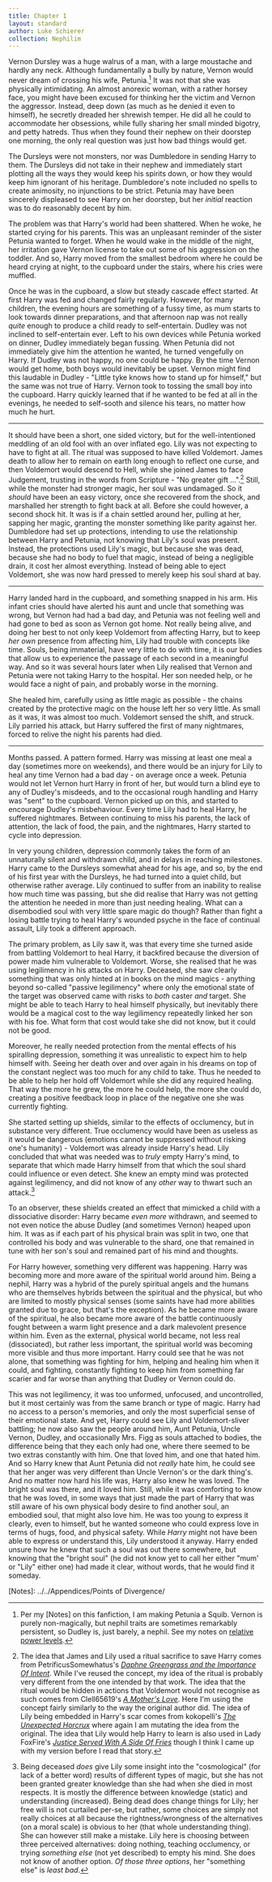 ```yaml
---
title: Chapter 1
layout: standard
author: Luke Schierer
collection: Nephilim
---
```


Vernon Dursley was a huge walrus of a man, with a large moustache and hardly
any neck. Although fundamentally a bully by nature, Vernon would never dream of
crossing his wife, Petunia.[^210902-6] It was not that she was physically
intimidating. An almost anorexic woman, with a rather horsey face, you might
have been excused for thinking her the victim and Vernon the aggressor.
Instead, deep down (as much as he denied it even to himself), he secretly
dreaded her shrewish temper. He did all he could to accommodate her obsessions,
while fully sharing her small minded bigotry, and petty hatreds. Thus when
they found their nephew on their doorstep one morning, the only real question
was just how bad things would get.

The Dursleys were not monsters, nor was Dumbledore in sending Harry to them.
The Dursleys did not take in their nephew and immediately start plotting
all the ways they would keep his spirits down, or how they would keep him
ignorant of his heritage. Dumbledore's note included no spells to create
animosity, no injunctions to be strict. Petunia may have been sincerely
displeased to see Harry on her doorstep, but her _initial_ reaction was to
do reasonably decent by him.

The problem was that Harry's world had been shattered. When he woke, he
started crying for his parents. This was an unpleasant reminder of the sister
Petunia wanted to forget. When he would wake in the middle of the night,
her irritation gave Vernon license to take out some of his aggression on
the toddler. And so, Harry moved from the smallest bedroom where he could
be heard crying at night, to the cupboard under the stairs, where his cries
were muffled.

Once he was in the cupboard, a slow but steady cascade effect started.
At first Harry was fed and changed fairly regularly. However, for many
children, the evening hours are something of a fussy time, as mum starts
to look towards dinner preparations, and that afternoon nap was not really
_quite_ enough to produce a child ready to self-entertain. Dudley was not
inclined to self-entertain ever. Left to his own devices while Petunia
worked on dinner, Dudley immediately began fussing. When Petunia did not
immediately give him the attention he wanted, he turned vengefully on Harry.
If Dudley was not happy, no one could be happy. By the time Vernon would get
home, both boys would inevitably be upset. Vernon might find this laudable
in Dudley - "Little tyke knows how to stand up for himself," but the same was
not true of Harry. Vernon took to tossing the small boy into the cupboard.
Harry quickly learned that if he wanted to be fed at all in the evenings,
he needed to self-sooth and silence his tears, no matter how much he hurt.

---

It should have been a short, one sided victory, but for the well-intentioned
meddling of an old fool with an over inflated ego. Lily was not expecting
to have to fight at all. The ritual was supposed to have killed Voldemort.
James death to allow her to remain on earth long enough to reflect one
curse, and then Voldemort would descend to Hell, while she joined James
to face Judgement, trusting in the words from Scripture - "No greater
gift ...".[^201214-1] Still, while the monster had stronger magic, her
soul was undamaged. So it _should_ have been an easy victory, once she
recovered from the shock, and marshalled her strength to fight back at all.
Before she could however, a second shock hit. It was is if a chain settled
around her, pulling at her, sapping her magic, granting the monster something
like parity against her. Dumbledore had set up protections, intending to
use the relationship between Harry and Petunia, not knowing that Lily's soul
was present. Instead, the protections used Lily's magic, but because she
was dead, because she had no body to fuel that magic, instead of being a
negligible drain, it cost her almost everything. Instead of being able to
eject Voldemort, she was now hard pressed to merely keep his soul shard at bay.

---

Harry landed hard in the cupboard, and something snapped in his arm.
His infant cries should have alerted his aunt and uncle that something was
wrong, but Vernon had had a bad day, and Petunia was not feeling well and had
gone to bed as soon as Vernon got home. Not really being alive, and doing
her best to not only keep Voldemort from affecting Harry, but to keep _her
own_ presence from affecting him, Lily had trouble with concepts like time.
Souls, being immaterial, have very little to do with time, it is our bodies
that allow us to experience the passage of each second in a meaningful way.
And so it was several hours later when Lily realised that Vernon and Petunia
were not taking Harry to the hospital. Her son needed help, or he would
face a night of pain, and probably worse in the morning.

She healed him, carefully using as little magic as possible - the chains
created by the protective magic on the house left her so very little.
As small as it was, it was almost too much. Voldemort sensed the shift,
and struck. Lily parried his attack, but Harry suffered the first of many
nightmares, forced to relive the night his parents had died.

---

Months passed. A pattern formed. Harry was missing at least one meal a day
(sometimes more on weekends), and there would be an injury for Lily to heal
any time Vernon had a bad day - on average once a week. Petunia would not
let Vernon hurt Harry in front of her, but would turn a blind eye to any of
Dudley's misdeeds, and to the occasional rough handling and Harry was "sent"
to the cupboard. Vernon picked up on this, and started to encourage Dudley's
misbehaviour. Every time Lily had to heal Harry, he suffered nightmares.
Between continuing to miss his parents, the lack of attention, the lack of
food, the pain, and the nightmares, Harry started to cycle into depression.

In very young children, depression commonly takes the form of an unnaturally
silent and withdrawn child, and in delays in reaching milestones. Harry came
to the Dursleys somewhat ahead for his age, and so, by the end of his first
year with the Dursleys, he had turned into a quiet child, but otherwise rather
average. Lily continued to suffer from an inability to realise how much time
was passing, but she did realise that Harry was not getting the attention
he needed in more than just needing healing. What can a disembodied soul
with very little spare magic do though? Rather than fight a losing battle
trying to heal Harry's wounded psyche in the face of continual assault,
Lily took a different approach.

The primary problem, as Lily saw it, was that every time she turned aside
from battling Voldemort to heal Harry, it backfired because the diversion of
power made him vulnerable to Voldemort. Worse, she realised that he was using
legilimency in his attacks on Harry. Deceased, she saw clearly something that
was only hinted at in books on the mind magics - anything beyond so-called
"passive legilimency" where only the emotional state of the target was
observed came with risks to _both_ caster _and_ target. She might be able
to teach Harry to heal himself physically, but inevitably there would be a
magical cost to the way legilimency repeatedly linked her son with his foe.
What form that cost would take she did not know, but it could not be good.

Moreover, he really needed protection from the mental effects of his spiralling
depression, something it was unrealistic to expect him to help himself with.
Seeing her death over and over again in his dreams on top of the constant
neglect was too much for any child to take. Thus he needed to be able to
help her hold off Voldemort while she did any required healing. That way
the more he grew, the more he could help, the more she could do, creating a
positive feedback loop in place of the negative one she was currently fighting.

She started setting up shields, similar to the effects of occlumency, but
in substance very different. True occlumency would have been as useless as it
would be dangerous (emotions cannot be suppressed without risking one's
humanity) - Voldemort was already inside Harry's head. Lily concluded that what
was needed was to _truly_ empty Harry's mind, to separate that which made Harry
himself from that which the soul shard could influence or even detect. She knew
an empty mind was protected against legilimency, and did not know of any _other_
way to thwart such an attack.[^210917-1]

To an observer, these shields created an effect that mimicked a child with a
dissociative disorder: Harry became _even more_ withdrawn, and seemed to not
even notice the abuse Dudley (and sometimes Vernon) heaped upon him. It was as
if each part of his physical brain was split in two, one that controlled his
body and was vulnerable to the shard, one that remained in tune with her son's
soul and remained part of his mind and thoughts.

For Harry however, something very different was happening. Harry was
becoming more and more aware of the spiritual world around him. Being a
nephil, Harry was a hybrid of the purely spiritual angels and the humans
who are themselves hybrids between the spiritual and the physical, but who
are limited to mostly physical senses (some saints have had more abilities
granted due to grace, but that's the exception). As he became more aware of
the spiritual, he also became more aware of the battle continuously fought
between a warm light presence and a dark malevolent presence within him.
Even as the external, physical world became, not less real (dissociated),
but rather less important, the spiritual world was becoming more visible and
thus more important. Harry could see that he was not alone, that something
was fighting for him, helping and healing him when it could, and fighting,
constantly fighting to keep him from something far scarier and far worse
than anything that Dudley or Vernon could do.

This was not legilimency, it was too unformed, unfocused, and uncontrolled, but
it most certainly was from the same branch or type of magic. Harry had no
access to a person's memories, and only the most superficial sense of their
emotional state. And yet, Harry could see Lily and Voldemort-sliver battling;
he now also saw the people around him, Aunt Petunia, Uncle Vernon, Dudley, and
occasionally Mrs. Figg as souls attached to bodies, the difference being that
they each only had one, where there seemed to be two extras constantly with him.
One that loved him, and one that hated him. And so Harry knew that Aunt Petunia
did not _really_ hate him, he could see that her anger was very different than
Uncle Vernon's or the dark thing's. And no matter now hard his life was,
Harry also knew he was loved. The bright soul was there, and it loved him.
Still, while it was comforting to know that he was loved, in some ways that just
made the part of Harry that was still aware of his own physical body desire to
find another soul, an embodied soul, that might also love him. He was too young
to express it clearly, even to himself, but he wanted someone who could express
love in terms of hugs, food, and physical safety. While _Harry_ might not have
been able to express or understand this, Lily understood it anyway. Harry ended
unsure how he knew that such a soul was out there somewhere, but knowing that
the "bright soul" (he did not know yet to call her either "mum' or "Lily" either
one) had made it clear, without words, that he would find it someday.

[^210917-1]:
    Being deceased _does_ give Lily some insight into the
    "cosmological" (for lack of a better word) results of different types of
    magic, but she has not been granted greater knowledge than she had when she
    died in most respects. It is mostly the difference between knowledge
    (static) and understanding (increased). Being dead does change things for
    Lily; her free will is not curtailed per-se, but rather, some choices are
    simply not really choices at all because the rightness/wrongness of the
    alternatives (on a moral scale) is obvious to her (that whole understanding
    thing). She can however still make a mistake. Lily here is choosing
    between three perceived alternatives: doing nothing, teaching occlumency, or
    trying _something else_ (not yet described) to empty his mind. She does not
    know of another option. _Of those three options_, her "something else" is
    _least bad_.

[^201214-1]:
    The idea that James and Lily used a ritual sacrifice to save
    Harry comes from PetrificusSomewhatus's _[Daphne Greengrass and the Importance Of Intent](https://archiveofourown.org/works/23986264?view_full_work=true)_.
    While I've reused the concept, my idea of the ritual is probably very different
    from the one intended by that work. The idea that the ritual would be hidden
    in actions that Voldemort would not recognise as such comes from Clell65619's
    _[A Mother's Love](https://deluded-musings.fanficauthors.net/A_Mothers_Love/)_.
    Here I'm using the concept fairly similarly to the way
    the original author did. The idea of Lily being embedded
    in Harry's scar comes from kokopelli's _[The Unexpected Horcrux](https://kokopelli.nsns.fanficauthors.net/The_Unexpected_Horcrux)_
    where again I am mutating the idea from the original. The idea that Lily
    would help Harry to learn is also used in Lady FoxFire's
    _[Justice Served With A Side Of Fries](https://www.fanfiction.net/s/6300111)_
    though I think I came up with my version before I read that story.

[^210902-6]:
    Per my [Notes] on this fanfiction, I am
    making Petunia a Squib. Vernon is purely non-magically, but nephil traits
    are sometimes remarkably persistent, so Dudley is, just barely, a nephil.
    See my notes on [relative power levels][rpl].

[rpl]: <../../Appendices/Relative Power Levels/>
[Notes]: ../../Appendices/Points of Divergence/
